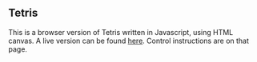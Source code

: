 ## Tetris

This is a browser version of Tetris written in Javascript, using HTML canvas. A live version
can be found [here](http://philnachumtetris.herokuapp.com/). Control instructions are on that page. 

